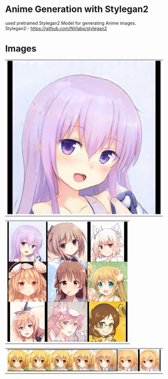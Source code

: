 # Anime Generation with Stylegan2
used pretrained Stylegan2 Model for generating Anime images. <br/>
Stylegan2:- https://github.com/NVlabs/stylegan2 <br/>

# Images 
<table>
<tr>
<td><img src="images/Unknown.png"</td>
</tr>
</table>

<table>
<tr>
<td><img src="images/Unknown-2.png"</td>
</tr>
</table>


<table>
<tr>
<td><img src="images/Unknown-3.png"</td>
</tr>
</table>
